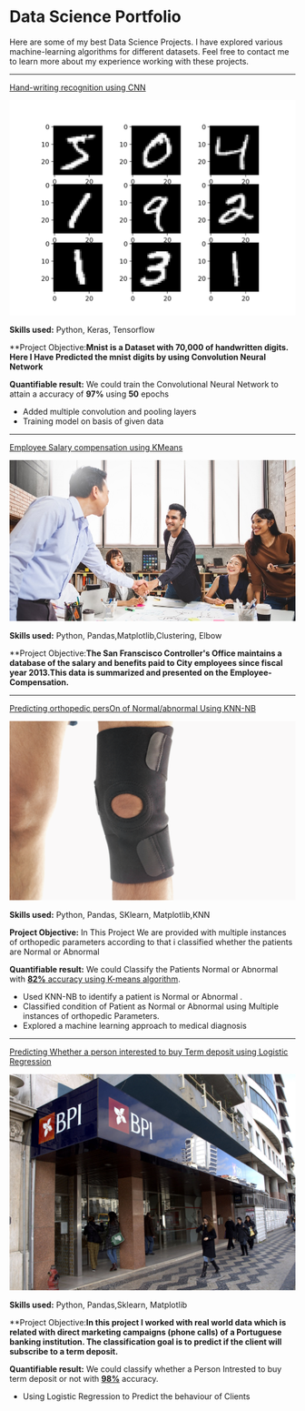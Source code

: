 # Data Science Portfolio

Here are some of my best Data Science Projects. I have explored various machine-learning algorithms for different datasets. Feel free to contact me to learn more about my experience working with these projects.

***
[Hand-writing recognition using CNN](https://github.com/jennadof/Deep-Neural-Network-project.git)

<img src="images/mnist.jpg?raw=true"/>

**Skills used:** Python, Keras, Tensorflow

**Project Objective:**Mnist is a Dataset with 70,000 of handwritten digits. Here I Have Predicted the mnist digits by using Convolution Neural Network**

**Quantifiable result:** We could train the Convolutional Neural Network to attain a accuracy of **97%** using **50** epochs

- Added multiple convolution and pooling layers
- Training model on basis of given data

***
[Employee Salary compensation using KMeans](https://github.com/jennadof/Unsupervised-Learning.git)

<img src="images/employee.jpeg?raw=true"/>

**Skills used:** Python, Pandas,Matplotlib,Clustering, Elbow

**Project Objective:**The San Franscisco Controller's Office maintains a database of the salary and benefits paid to City employees since fiscal year 2013.This data is summarized and presented on the Employee-Compensation.**

***


[Predicting orthopedic persOn of Normal/abnormal Using KNN-NB](https://github.com/jennadof/logisticregressionProjects/blob/main/Knn_Nb_Project.ipynb)

<img src="images/knee-brace-ortho.png?raw=true"/>

**Skills used:** Python, Pandas, SKlearn, Matplotlib,KNN

**Project Objective:** In This Project We are provided with multiple instances of orthopedic parameters according to that i classified whether the patients are Normal or Abnormal 

**Quantifiable result:** We could Classify the Patients Normal or Abnormal with  [**82%** accuracy using K-means algorithm](https://github.com/jennadof/logisticregressionProjects/blob/main/Knn_Nb_Project.ipynb).

- Used KNN-NB to identify a patient is Normal or Abnormal .
- Classified condition of Patient as Normal or Abnormal using Multiple instances of orthopedic Parameters. 
- Explored a machine learning approach to medical diagnosis

***

[Predicting Whether a person interested to buy Term deposit using Logistic Regression ](https://github.com/jennadof/logisticregressionProjects.git)

<img src="images/banking.jpeg?raw=true"/>

**Skills used:** Python, Pandas,Sklearn, Matplotlib

**Project Objective:**In this project I worked with real world data which is related with direct marketing campaigns (phone calls) of a Portuguese banking institution. The classification goal is to predict if the client will subscribe to a term deposit.**


**Quantifiable result:** We could classify whether a Person Intrested to buy term deposit or not with [**98%**](https://github.com/jennadof/logisticregressionProjects.git) accuracy.

- Using Logistic Regression to Predict the behaviour of Clients
